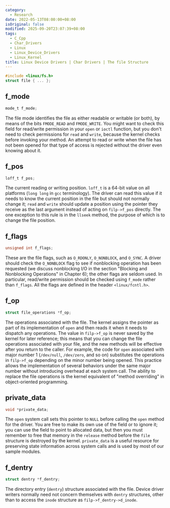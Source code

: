 ```yaml
---
category:
  - Research
date: 2022-05-13T08:00:00+08:00
isOriginal: false
modified: 2025-09-20T23:07:39+08:00
tags:
  - C_Cpp
  - Char_Drivers
  - Linux
  - Linux_Device_Drivers
  - Linux_Kernel
title: Linux Device Drivers | Char Drivers | The file Structure
---
```


```c
#include <linux/fs.h>
struct file { ... };
```

## f_mode

```c
mode_t f_mode;
```

The file mode identifies the file as either readable or writable (or both), by means of the bits `FMODE_READ` and `FMODE_WRITE`. You might want to check this field for read/write permission in your `open` or `ioctl` function, but you don't need to check permissions for `read` and `write`, because the kernel checks before invoking your method. An attempt to read or write when the file has not been opened for that type of access is rejected without the driver even knowing about it.

## f_pos

```c
loff_t f_pos;
```

The current reading or writing position. `loff_t` is a 64-bit value on all platforms (`long long` in `gcc` terminology). The driver can read this value if it needs to know the current position in the file but should not normally change it; `read` and `write` should update a position using the pointer they receive as the last argument instead of acting on `filp->f_pos` directly. The one exception to this rule is in the `llseek` method, the purpose of which is to change the file position.

## f_flags

```c
unsigned int f_flags;
```

These are the file flags, such as `O_RDONLY`, `O_NONBLOCK`, and `O_SYNC`. A driver should check the `O_NONBLOCK` flag to see if nonblocking operation has been requested (we discuss nonblocking I/O in the section "Blocking and Nonblocking Operations" in Chapter 6); the other flags are seldom used. In particular, read/write permission should be checked using `f_mode` rather than `f_flags`. All the flags are defined in the header `<linux/fcntl.h>`.

## f_op

```c
struct file_operations *f_op;
```

The operations associated with the file. The kernel assigns the pointer as part of its implementation of `open` and then reads it when it needs to dispatch any operations. The value in `filp->f_op` is never saved by the kernel for later reference; this means that you can change the file operations associated with your file, and the new methods will be effective after you return to the caller. For example, the code for `open` associated with major number 1 (`/dev/null`, `/dev/zero`, and so on) substitutes the operations in `filp->f_op` depending on the minor number being opened. This practice allows the implementation of several behaviors under the same major number without introducing overhead at each system call. The ability to replace the file operations is the kernel equivalent of "method overriding" in object-oriented programming.

## private_data

```c
void *private_data;
```

The `open` system call sets this pointer to `NULL` before calling the `open` method for the driver. You are free to make its own use of the field or to ignore it; you can use the field to point to allocated data, but then you must remember to free that memory in the `release` method before the `file` structure is destroyed by the kernel. `private_data` is a useful resource for preserving state information across system calls and is used by most of our sample modules.

## f_dentry

```c
struct dentry *f_dentry;
```

The directory entry (`dentry`) structure associated with the file. Device driver writers normally need not concern themselves with `dentry` structures, other than to access the `inode` structure as `filp->f_dentry->d_inode`.
